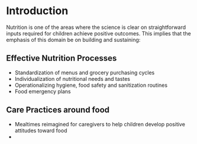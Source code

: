 

# Introduction

Nutrition is one of the areas where the science is clear on straightforward inputs required for children achieve positive outcomes. This implies that the emphasis of this domain be on building and sustaining: 

## Effective Nutrition Processes

- Standardization of menus and grocery purchasing cycles
- Individualization of nutritional needs and tastes
- Operationalizing hygiene, food safety and sanitization routines
- Food emergency plans

## Care Practices around food
- Mealtimes reimagined for caregivers to help children develop positive attitudes toward food
- 